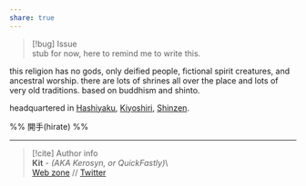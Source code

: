 ```yaml
---  
share: true  
---  
```

> [!bug] Issue  
>stub for now, here to remind me to write this.  
  
this religion has no gods, only deified people, fictional spirit creatures, and ancestral worship. there are lots of shrines all over the place and lots of very old traditions. based on buddhism and shinto.  
  
headquartered in [Hashiyaku](Hashiyaku), [Kiyoshiri](Kiyoshiri), [Shinzen](../../Map/Shinzen/Shinzen).  
  
%% 開手(hirate) %%  
  
-----  
> [!cite] Author info  
> **Kit** - *(AKA Kerosyn, or QuickFastly)*\  
> [Web zone](https://kitabe.link) // [Twitter](https://twitter.com/Kerosyn_)